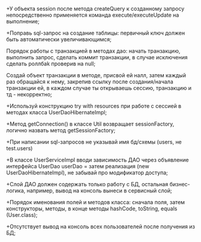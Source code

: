 +У объекта session после метода createQuery к созданному запросу непосредственно применяется команда execute/executeUpdate на выполнение;

+Поправь sql-запрос на создание таблицы: первичный ключ должен быть автоматически увеличивающимся;

Порядок работы с транзакцией в методах дао: начать транзакцию, выполнить запрос, сделать коммит транзакции, 
в случае исключения сделать роллбаk проверив на null;

Cоздай объект транзакции в методе, присвой ей налл, затем каждый раз обращайся к нему, 
закрепив ссылку после создания/начала транзакции ей, в каждом случае ты открываешь 
сессию, транзакцию и тд - некорректно;

+Используй конструкцию try with resources при работе с сессией в методах класса UserDaoHibernateImpl;

+Метод getConnection() в классе Util возвращает sessionFactory, логично назвать метод getSessionFactory;

+При написании sql-запросов не указывай имя бд/схемы (users, не test.users)

+В классе UserServiceImpl вводи зависимость ДАО через объявление интерфейса UserDao userDao = затем реализация (new UserDaoHibernateImpl), не забывай про модификатор доступа;

+Слой ДАО должен содержать только работу с БД, остальная бизнес-логика, например, вывод на консоль вынеси в сервисный слой;

+Порядок именования полей и методов класса: сначала поля, затем конструкторы, методы, в конце методы hashCode, toString, equals (User.class);

+Отсутствует вывод на консоль всех пользователей после получения из БД;
